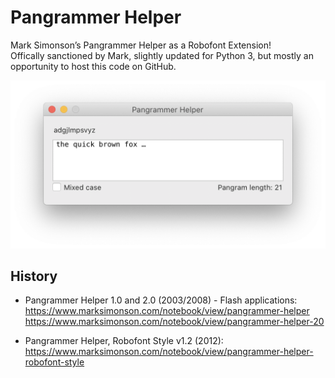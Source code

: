 # Pangrammer Helper

Mark Simonson’s Pangrammer Helper as a Robofont Extension!  
Offically sanctioned by Mark, slightly updated for Python 3, but mostly an opportunity to host this code on GitHub.

<img src="incomplete_pangram.png" alt="Pangrammer Helper Window" width="532" />

## History
- Pangrammer Helper 1.0 and 2.0 (2003/2008) - Flash applications:  
https://www.marksimonson.com/notebook/view/pangrammer-helper
https://www.marksimonson.com/notebook/view/pangrammer-helper-20

- Pangrammer Helper, Robofont Style v1.2 (2012):  
https://www.marksimonson.com/notebook/view/pangrammer-helper-robofont-style

